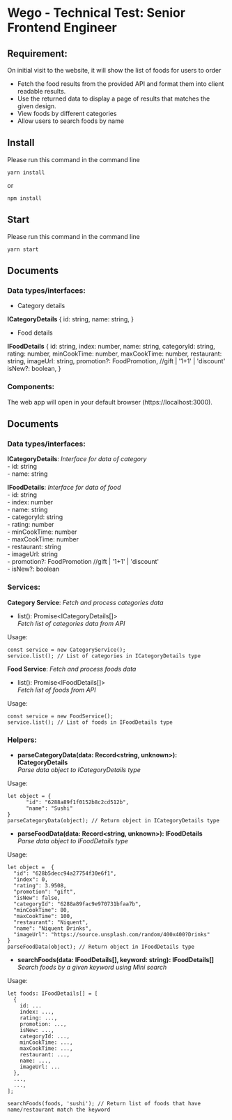 # Wego - Technical Test: Senior Frontend Engineer

## Requirement: 
On initial visit to the website, it will show the list of foods for users to order <br />

- Fetch the food results from the provided API and format them into client readable results. <br />
- Use the returned data to display a page of results that matches the given design. <br />
- View foods by different categories <br />
- Allow users to search foods by name <br />

## Install
Please run this command in the command line <br />
```
yarn install
```
or
```
npm install
```

## Start
Please run this command in the command line <br />
```
yarn start
```

## Documents

### Data types/interfaces:

- Category details<br />

<b>ICategoryDetails</b> {
    id: string,
    name: string,
}
<br />

- Food details<br />

<b>IFoodDetails</b> {
    id: string,
    index: number,
    name: string,
    categoryId: string,
    rating: number,
    minCookTime: number,
    maxCookTime: number,
    restaurant: string,
    imageUrl: string,
    promotion?: FoodPromotion, //gift | '1+1' | 'discount'
    isNew?: boolean,
}

### Components:


The web app will open in your default browser (https://localhost:3000).

## Documents

### Data types/interfaces:

**ICategoryDetails**: *Interface for data of category* <br />
    - id: string <br />
    - name: string <br />

**IFoodDetails**: *Interface for data of food* <br />
    - id: string <br />
    - index: number <br />
    - name: string <br />
    - categoryId: string <br />
    - rating: number <br />
    - minCookTime: number <br />
    - maxCookTime: number <br />
    - restaurant: string <br />
    - imageUrl: string <br />
    - promotion?: FoodPromotion //gift | '1+1' | 'discount' <br />
    - isNew?: boolean <br />

### Services:

**Category Service**: *Fetch and process categories data* <br />
- list(): Promise<ICategoryDetails[]> <br />
*Fetch list of categories data from API* <br />

Usage:

```
const service = new CategoryService();
service.list(); // List of categories in ICategoryDetails type
```

**Food Service**: *Fetch and process foods data* <br />
- list(): Promise<IFoodDetails[]> <br />
*Fetch list of foods from API* <br />

Usage:

```
const service = new FoodService();
service.list(); // List of foods in IFoodDetails type
```

### Helpers:
- **parseCategoryData(data: Record<string, unknown>): ICategoryDetails** <br />
*Parse data object to ICategoryDetails type* <br />

Usage:

```
let object = {
      "id": "6288a89f1f0152b8c2cd512b",
      "name": "Sushi"
}
parseCategoryData(object); // Return object in ICategoryDetails type
```

- **parseFoodData(data: Record<string, unknown>): IFoodDetails** <br />
*Parse data object to IFoodDetails type* <br />

Usage:

```
let object =  {
  "id": "628b5decc94a27754f30e6f1",
  "index": 0,
  "rating": 3.9508,
  "promotion": "gift",
  "isNew": false,
  "categoryId": "6288a89fac9e970731bfaa7b",
  "minCookTime": 80,
  "maxCookTime": 100,
  "restaurant": "Niquent",
  "name": "Niquent Drinks",
  "imageUrl": "https://source.unsplash.com/random/400x400?Drinks"
}
parseFoodData(object); // Return object in IFoodDetails type
```

- **searchFoods(data: IFoodDetails[], keyword: string): IFoodDetails[]** <br />
*Search foods by a given keyword using Mini search* <br />

Usage:

```
let foods: IFoodDetails[] = [
  {
    id: ...
    index: ...,
    rating: ...,
    promotion: ...,
    isNew: ...,
    categoryId: ...,
    minCookTime: ...,
    maxCookTime: ...,
    restaurant: ...,
    name: ...,
    imageUrl: ...
  },
  ...,
  ...,
];

searchFoods(foods, 'sushi'); // Return list of foods that have name/restaurant match the keyword
```
